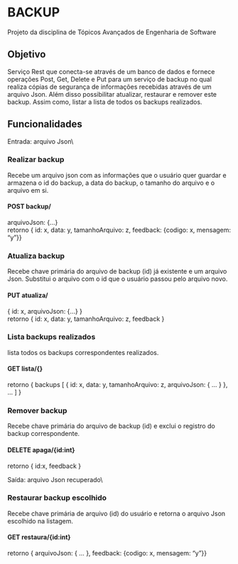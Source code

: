 # BACKUP
Projeto da disciplina de Tópicos Avançados de Engenharia de Software

## Objetivo

Serviço Rest que conecta-se através de um banco de dados e fornece operações Post, Get, Delete e Put para um serviço de backup no qual realiza cópias de segurança de informações recebidas através de um arquivo Json. Além disso possibilitar atualizar, restaurar e remover este backup. Assim como, listar a lista de todos os backups realizados. 


## Funcionalidades

Entrada: arquivo Json\
### Realizar backup
Recebe um arquivo json com as informações que o usuário quer guardar e armazena o id do backup, a data do backup, o tamanho do arquivo e o arquivo em si. 

#### POST backup/
arquivoJson:  {...}\
retorno { id: x, data: y, tamanhoArquivo: z, feedback: {codigo: x, mensagem: “y”}}

### Atualiza backup
Recebe chave primária do arquivo de backup (id) já existente e um arquivo Json. Substitui o arquivo com o id que o usuário passou pelo arquivo novo.

#### PUT atualiza/
{ id: x, arquivoJson: {...} }\
retorno { id: x, data: y, tamanhoArquivo: z, feedback }

### Lista backups realizados
lista todos os backups correspondentes realizados.

#### GET lista/{}
retorno { backups [ { id: x, data: y, tamanhoArquivo: z, arquivoJson: { … } }, ... ] }

### Remover backup
Recebe chave primária do arquivo de backup (id) e exclui o registro do backup correspondente. 

#### DELETE apaga/{id:int}
retorno { id:x, feedback }

Saída: arquivo Json recuperado\
### Restaurar backup escolhido
Recebe chave primária de arquivo (id) do usuário e retorna o arquivo Json escolhido na listagem.

#### GET restaura/{id:int}
retorno { arquivoJson: { … }, feedback: {codigo: x, mensagem: “y”}}

